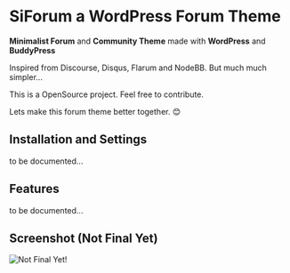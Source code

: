 # SiForum a WordPress Forum Theme 

**Minimalist Forum** and **Community Theme** made with **WordPress** and **BuddyPress**

Inspired from Discourse, Disqus, Flarum and NodeBB. But much much simpler...

This is a OpenSource project. Feel free to contribute.

Lets make this forum theme better together. 😊





## Installation and Settings
 
to be documented...



## Features

to be documented...



## Screenshot (Not Final Yet)

![Not Final Yet!](https://raw.githubusercontent.com/sinanisler/SiForum/main/SiForum.png?v2)


